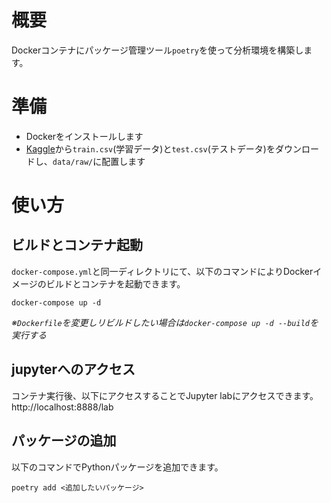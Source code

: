 # 概要
Dockerコンテナにパッケージ管理ツール`poetry`を使って分析環境を構築します。

# 準備

- Dockerをインストールします
- [Kaggle](https://www.kaggle.com/c/titanic/data)から`train.csv`(学習データ)と`test.csv`(テストデータ)をダウンロードし、`data/raw/`に配置します

# 使い方
## ビルドとコンテナ起動
`docker-compose.yml`と同一ディレクトリにて、以下のコマンドによりDockerイメージのビルドとコンテナを起動できます。
```
docker-compose up -d
```

_※`Dockerfile`を変更しリビルドしたい場合は`docker-compose up -d --build`を実行する_

## jupyterへのアクセス
コンテナ実行後、以下にアクセスすることでJupyter labにアクセスできます。  
<a>http://localhost:8888/lab</a>

## パッケージの追加
以下のコマンドでPythonパッケージを追加できます。
```
poetry add <追加したいパッケージ>
```